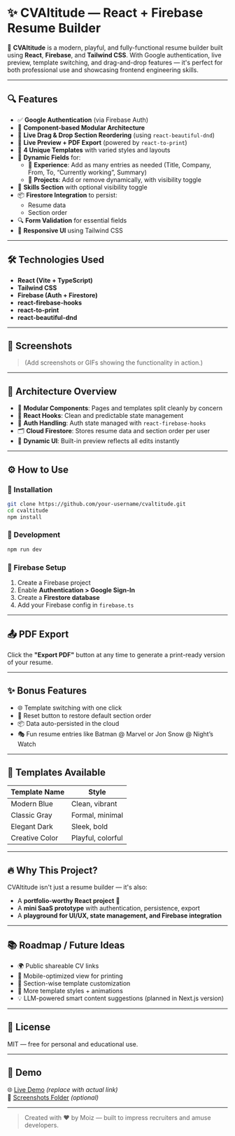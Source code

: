# ✨ CVAltitude — React + Firebase Resume Builder

🚀 **CVAltitude** is a modern, playful, and fully-functional resume builder built using **React**, **Firebase**, and **Tailwind CSS**. With Google authentication, live preview, template switching, and drag-and-drop features — it's perfect for both professional use and showcasing frontend engineering skills.

---

## 🔍 Features

- ✅ **Google Authentication** (via Firebase Auth)
- 🧩 **Component-based Modular Architecture**
- 🔄 **Live Drag & Drop Section Reordering** (using `react-beautiful-dnd`)
- 📄 **Live Preview + PDF Export** (powered by `react-to-print`)
- 🎨 **4 Unique Templates** with varied styles and layouts
- 🧠 **Dynamic Fields** for:
  - 📌 **Experience**: Add as many entries as needed (Title, Company, From, To, “Currently working”, Summary)
  - 🧰 **Projects**: Add or remove dynamically, with visibility toggle
- 🎯 **Skills Section** with optional visibility toggle
- 📦 **Firestore Integration** to persist:
  - Resume data
  - Section order
- 🔍 **Form Validation** for essential fields
- 📱 **Responsive UI** using Tailwind CSS

---

## 🛠️ Technologies Used

- **React (Vite + TypeScript)**
- **Tailwind CSS**
- **Firebase (Auth + Firestore)**
- **react-firebase-hooks**
- **react-to-print**
- **react-beautiful-dnd**

---

## 📸 Screenshots

> (Add screenshots or GIFs showing the functionality in action.)

---

## 🧱 Architecture Overview

- 🧩 **Modular Components**: Pages and templates split cleanly by concern
- 🔁 **React Hooks**: Clean and predictable state management
- 🔐 **Auth Handling**: Auth state managed with `react-firebase-hooks`
- 🗂️ **Cloud Firestore**: Stores resume data and section order per user
- 🧠 **Dynamic UI**: Built-in preview reflects all edits instantly

---

## ⚙️ How to Use

### 🔧 Installation

```bash
git clone https://github.com/your-username/cvaltitude.git
cd cvaltitude
npm install
```

### 🧪 Development

```bash
npm run dev
```

### 🔐 Firebase Setup

1. Create a Firebase project
2. Enable **Authentication > Google Sign-In**
3. Create a **Firestore database**
4. Add your Firebase config in `firebase.ts`

---

## 📤 PDF Export

Click the **"Export PDF"** button at any time to generate a print-ready version of your resume.

---

## ✨ Bonus Features

- 🌐 Template switching with one click  
- 🧩 Reset button to restore default section order  
- 📦 Data auto-persisted in the cloud  
- 🎭 Fun resume entries like Batman @ Marvel or Jon Snow @ Night’s Watch

---

## 🎨 Templates Available

| Template Name     | Style              |
|-------------------|--------------------|
| Modern Blue       | Clean, vibrant     |
| Classic Gray      | Formal, minimal    |
| Elegant Dark      | Sleek, bold        |
| Creative Color    | Playful, colorful  |

---

## 🔥 Why This Project?

CVAltitude isn't just a resume builder — it's also:

- A **portfolio-worthy React project** 💼  
- A **mini SaaS prototype** with authentication, persistence, export  
- A **playground for UI/UX, state management, and Firebase integration**

---

## 📚 Roadmap / Future Ideas

- 🌍 Public shareable CV links
- 📱 Mobile-optimized view for printing
- 📄 Section-wise template customization
- 🌈 More template styles + animations
- 💡 LLM-powered smart content suggestions (planned in Next.js version)

---

## 📄 License

MIT — free for personal and educational use.

---

## 🔗 Demo

🌐 [Live Demo](https://your-live-link.com) *(replace with actual link)*  
📸 [Screenshots Folder](./screenshots) *(optional)*

---

> Created with ❤️ by Moiz — built to impress recruiters and amuse developers.
